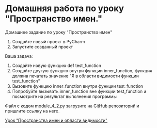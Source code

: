 # Домашняя работа по уроку "Пространство имен."

Домашнее задание по уроку "Пространство имен"
1. Создайте новый проект в PyCharm
2. Запустите созданный проект

Ваша задача:
1. Создайте новую функцию def test_function
2. Создайте другую функцию внутри функции inner_function, функция
   должна печатать значение "Я в области видимости функции
   test_function"
3. Вызовите функцию inner_function внутри функции test_function
4. Попробуйте вызывать inner_function вне функции test_function и
   посмотрите на результат выполнения программы

Файл с кодом module_4_2.py загрузите на GitHub репозиторий и пришлите
ссылку на него.

[Урок "Пространства имен и области видимости"](https://urban-university.ru/members/courses/course999421818026/20231020-0000prostranstva-imen-cast-ii-i-oblasti-vidimosti-614650303751)
